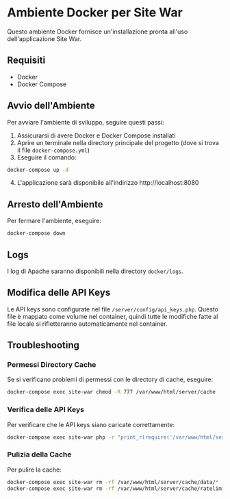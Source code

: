 # Ambiente Docker per Site War

Questo ambiente Docker fornisce un'installazione pronta all'uso dell'applicazione Site War.

## Requisiti
- Docker
- Docker Compose

## Avvio dell'Ambiente

Per avviare l'ambiente di sviluppo, seguire questi passi:

1. Assicurarsi di avere Docker e Docker Compose installati
2. Aprire un terminale nella directory principale del progetto (dove si trova il file `docker-compose.yml`)
3. Eseguire il comando:

```bash
docker-compose up -d
```

4. L'applicazione sarà disponibile all'indirizzo http://localhost:8080

## Arresto dell'Ambiente

Per fermare l'ambiente, eseguire:

```bash
docker-compose down
```

## Logs

I log di Apache saranno disponibili nella directory `docker/logs`.

## Modifica delle API Keys

Le API keys sono configurate nel file `/server/config/api_keys.php`. Questo file è mappato come volume nel container, quindi tutte le modifiche fatte al file locale si rifletteranno automaticamente nel container.

## Troubleshooting

### Permessi Directory Cache

Se si verificano problemi di permessi con le directory di cache, eseguire:

```bash
docker-compose exec site-war chmod -R 777 /var/www/html/server/cache
```

### Verifica delle API Keys

Per verificare che le API keys siano caricate correttamente:

```bash
docker-compose exec site-war php -r "print_r(require('/var/www/html/server/config/api_keys.php'));"
```

### Pulizia della Cache

Per pulire la cache:

```bash
docker-compose exec site-war rm -rf /var/www/html/server/cache/data/*
docker-compose exec site-war rm -rf /var/www/html/server/cache/ratelimit/*
```